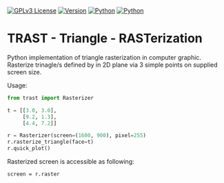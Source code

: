 [![GPLv3 License](https://img.shields.io/badge/License-GPL%20v3-blue.svg)](https://www.gnu.org/licenses/gpl-3.0.en.html)
[![Version](https://img.shields.io/badge/version-0.6.dev0-yellow.svg)](https://github.com/mikecokina/trast)
[![Python](https://img.shields.io/badge/python-3.6|3.7|3.8|3.9-orange.svg)](https://www.python.org/)
[![Python](https://img.shields.io/badge/os-Linux|Windows|MacOS-magenta.svg)](https://en.wikipedia.org/wiki/Operating_system)

# TRAST - Triangle - RASTerization
Python implementation of triangle rasterization in computer graphic. Rasterize trinagle/s defined by in 2D plane 
via 3 simple points on supplied screen size.

Usage:

```python
from trast import Rasterizer

t = [[3.0, 3.0],
     [9.2, 1.3],
     [4.4, 7.2]]

r = Rasterizer(screen=(1600, 900), pixel=255)
r.rasterize_triangle(face=t)
r.quick_plot()
```

Rasterized screen is accessible as following:

```
screen = r.raster
```
